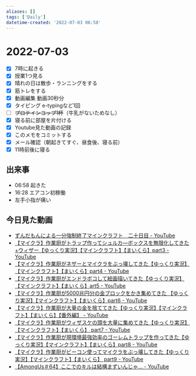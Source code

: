 ```yaml
---
aliases: []
tags: ['Daily']
datetime-created: '2022-07-03 06:58'
---
```


# 2022-07-03

- [x] 7時に起きる
- [x] 授業1つ見る
- [x] 晴れの日は散歩・ランニングをする
- [x] 筋トレをする
- [x] 動画編集 動画30秒分
- [x] タイピング e-typingなど1回
- [ ] ~~プロテインコップ1杯~~（牛乳がないためなし）
- [x] 寝る前に部屋を片付ける
- [x] Youtube見た動画の記録
- [x] このメモをコミットする
- [x] メール確認（朝起きてすぐ、昼食後、寝る前）
- [x] 11時前後に寝る

## 出来事
- 06:58 起きた
-  16:28 エアコン初稼働
- 左手小指が痛い

## 今日見た動画
- [ずんだもんによる一分強制終了マインクラフト　二十日目 - YouTube](https://www.youtube.com/watch?v=DPVK0OPZkDA)
- [【マイクラ】作業厨がトラップ作ってシュルカ―ボックスを無限化してきた+ウィザー【ゆっくり実況】【マインクラフト】【まいくら】part3 - YouTube](https://www.youtube.com/watch?v=reTqlAu-hek)
- [【マイクラ】作業厨がネザーとマイクラをぶっ壊してきた【ゆっくり実況】【マインクラフト】【まいくら】part4 - YouTube](https://www.youtube.com/watch?v=NTTXN50gU48)
- [【マイクラ】作業厨がエンドラボコして絵画描いてきた【ゆっくり実況】【マインクラフト】【まいくら】art5 - YouTube](https://www.youtube.com/watch?v=6VkLm3v4tXs)
- [【マイクラ】作業厨が5000兆円分の金ブロックをかき集めてきた 【ゆっくり実況】【マインクラフト】【まいくら】part6 - YouTube](https://www.youtube.com/watch?v=9Q-TdlLn2oc)
- [【マイクラ】作業厨が大量の金を捨ててきた【ゆっくり実況】【マインクラフト】【まいくら】【番外編】 - YouTube](https://www.youtube.com/watch?v=j7fhPoBm94k)
- [【マイクラ】作業厨がウィザスケの頭を大量に集めてきた【ゆっくり実況】【マインクラフト】【まいくら】 part7 - YouTube](https://www.youtube.com/watch?v=I0C0PaqBxz8)
- [【マイクラ】作業厨が現環境最強効率のゴーレムトラップを作ってきた【ゆっくり実況】【マインクラフト】【まいくら】part8 - YouTube](https://www.youtube.com/watch?v=fwwOAf23Ooo)
- [【マイクラ】作業厨がビーコン使ってマイクラをぶっ壊してきた【ゆっくり実況】【マインクラフト】【まいくら】 part9 - YouTube](https://www.youtube.com/watch?v=FQcHHlebdw0)
- [【AmongUs＃64】ここでのキルは結構まずいんじゃ… - YouTube](https://www.youtube.com/watch?v=LifIGCPRcN8)